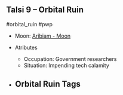 ## Talsi 9 &ndash; Orbital Ruin

#orbital_ruin #pwp

- Moon: [Aribiam - Moon](../../../Gaming/StarsWithoutNumber/PiratesWithoutPlunder/Aribiam%20-%20Moon.md)

- Atributes
	- Occupation: Government researchers
	- Situation: Impending tech calamity

- Orbital Ruin Tags
	- 
